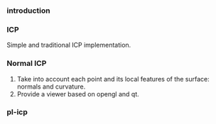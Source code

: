 ### introduction

### ICP
Simple and traditional ICP implementation.

### Normal ICP
1. Take into account each point and its local features of the surface: normals and curvature.
2. Provide a viewer based on opengl and qt.

### pl-icp
